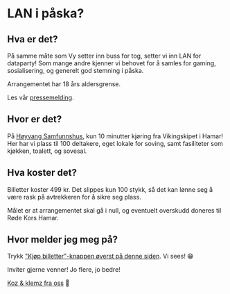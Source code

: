 # LAN i påska?

<!-- Add a placeholder for the Twitch embed -->
<div id="twitch-embed"></div>

<!-- Load the Twitch embed script -->
<script src="https://player.twitch.tv/js/embed/v1.js"></script>

<!-- Create a Twitch.Player object. This will render within the placeholder div -->
<script type="text/javascript">
  new Twitch.Player("twitch-embed", {
    channel: "placeholder_lan"
  });
</script>

## Hva er det?
På samme måte som Vy setter inn buss for tog, setter vi inn LAN for dataparty! Som mange andre kjenner vi behovet for å samles for gaming, sosialisering, og generelt god stemning i påska.

Arrangementet har 18 års aldersgrense.

Les vår [pressemelding](assets/Pressemelding_PlacerholderLAN_2024.pdf).

## Hvor er det?
På [Høyvang Samfunnshus](https://maps.app.goo.gl/aAfytFrVm4kqSrLd7), kun 10 minutter kjøring fra Vikingskipet i Hamar! Her har vi plass til 100 deltakere, eget lokale for soving, samt fasiliteter som kjøkken, toalett, og sovesal.

## Hva koster det?
Billetter koster 499 kr. Det slippes kun 100 stykk, så det kan lønne seg å være rask på avtrekkeren for å sikre seg plass.

Målet er at arrangementet skal gå i null, og eventuelt overskudd doneres til Røde Kors Hamar.

## Hvor melder jeg meg på?
Trykk ["Kjøp billetter"-knappen øverst på denne siden](https://www.sharptickets.net/event/placeholder). Vi sees! 😁

Inviter gjerne venner! Jo flere, jo bedre!

[Koz & klemz fra oss](hvem.html) 💖

